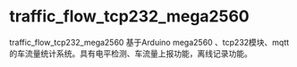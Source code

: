 # traffic_flow_tcp232_mega2560
traffic_flow_tcp232_mega2560
基于Arduino mega2560 、tcp232模块、mqtt的车流量统计系统。具有电平检测、车流量上报功能，离线记录功能。
